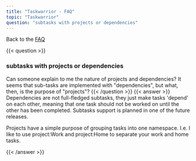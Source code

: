 ```yaml
---
title: "Taskwarrior - FAQ"
topic: "Taskwarrior"
question: "subtasks with projects or dependencies"
---
```


Back to the [FAQ](/support/faq)

{{< question >}}
### subtasks with projects or dependencies

Can someone explain to me the nature of projects and dependencies? It seems that sub-tasks are implemented with "dependencies", but what, then, is the purpose of "projects"?<Paste>
{{< /question >}}
{{< answer >}}
Dependencies are not full-fledged subtasks, they just make tasks 'depend' on each other, meaning that one task should not be worked on until the other has been completed. Subtasks support is planned in one of the future releases.

Projects have a simple purpose of grouping tasks into one namespace. I.e. I like to use project:Work and project:Home to separate your work and home tasks.

{{< /answer >}}
